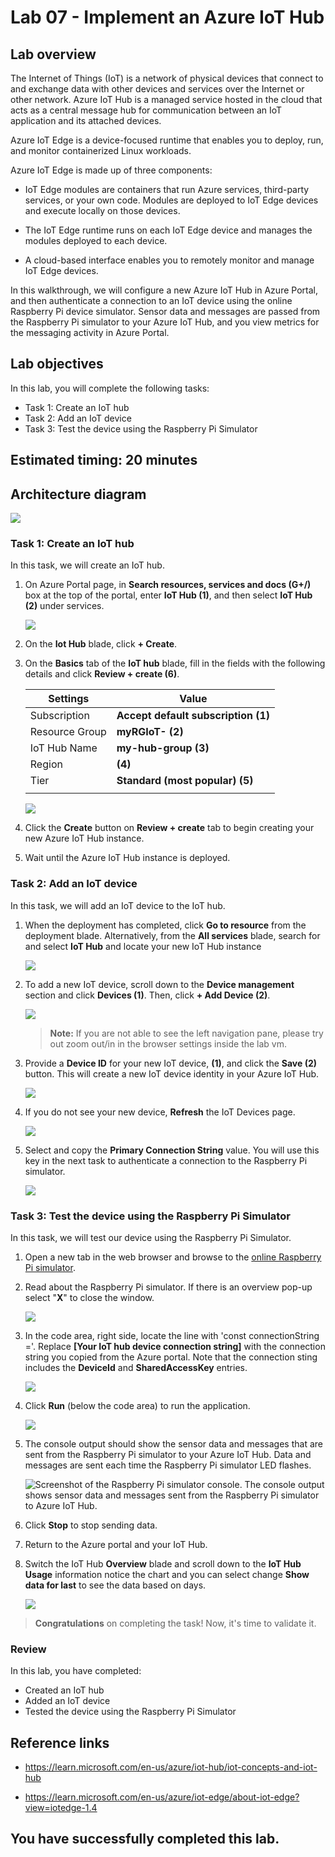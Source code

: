 # Lab 07 - Implement an Azure IoT Hub

## Lab overview

The Internet of Things (IoT) is a network of physical devices that connect to and exchange data with other devices and services over the Internet or other network. Azure IoT Hub is a managed service hosted in the cloud that acts as a central message hub for communication between an IoT application and its attached devices.

Azure IoT Edge is a device-focused runtime that enables you to deploy, run, and monitor containerized Linux workloads.

Azure IoT Edge is made up of three components:

 - IoT Edge modules are containers that run Azure services, third-party services, or your own code. Modules are deployed to IoT Edge devices and execute locally on those devices.
 
 - The IoT Edge runtime runs on each IoT Edge device and manages the modules deployed to each device.

 - A cloud-based interface enables you to remotely monitor and manage IoT Edge devices.

In this walkthrough, we will configure a new Azure IoT Hub in Azure Portal, and then authenticate a connection to an IoT device using the online Raspberry Pi device simulator. Sensor data and messages are passed from the Raspberry Pi simulator to your Azure IoT Hub, and you view metrics for the messaging activity in Azure Portal.

## Lab objectives

In this lab, you will complete the following tasks:

+ Task 1: Create an IoT hub
+ Task 2: Add an IoT device
+ Task 3: Test the device using the Raspberry Pi Simulator

## Estimated timing: 20 minutes

## Architecture diagram

![](../images/az900lab07.PNG) 

### Task 1: Create an IoT hub

In this task, we will create an IoT hub. 

1. On Azure Portal page, in **Search resources, services and docs (G+/)** box at the top of the portal, enter **IoT Hub (1)**, and then select **IoT Hub (2)** under services.

   ![](../images/lab7-image1.png)
  
1. On the **Iot Hub** blade, click **+ Create**.

1. On the **Basics** tab of the **IoT hub** blade, fill in the fields with the following details and click **Review + create (6)**.

    | Settings | Value |
    |--|--|
    | Subscription | **Accept default subscription (1)** |
    | Resource Group | **myRGIoT-<inject key="DeploymentID" enableCopy="false" /> (2)**  |
    | IoT Hub Name | **my-hub-group<inject key="DeploymentID" enableCopy="false" /> (3)** |
    | Region | **<inject key="Region" enableCopy="false"/> (4)** |
    | Tier | **Standard (most popular) (5)** |
    |||

    ![](../images/lab7-image2.png)
  
1. Click the **Create** button on **Review + create** tab to begin creating your new Azure IoT Hub instance.

1. Wait until the Azure IoT Hub instance is deployed. 

### Task 2: Add an IoT device

In this task, we will add an IoT device to the IoT hub. 

1. When the deployment has completed, click **Go to resource** from the deployment blade. Alternatively, from the **All services** blade, search for and select **IoT Hub** and locate your new IoT Hub instance

	![](../images/lab7-image3.png)

1. To add a new IoT device, scroll down to the **Device management** section and click **Devices (1)**. Then, click **+ Add Device (2)**.

	![](../images/lab7-image4.png)

   >**Note:** If you are not able to see the left navigation pane, please try out zoom out/in in the browser settings inside the lab vm.

1. Provide a **Device ID** for your new IoT device, **<inject key="DeploymentID" enableCopy="false" />** **(1)**, and click the **Save (2)** button. This will create a new IoT device identity in your Azure IoT Hub.

   ![](../images/lab7-image5.png)
  
1. If you do not see your new device, **Refresh** the IoT Devices page.

   ![](../images/lab7-image6.png)

1. Select **<inject key="DeploymentID" enableCopy="false" />** and copy the **Primary Connection String** value. You will use this key in the next task to authenticate a connection to the Raspberry Pi simulator.

	![](../images/lab7-image7.png)

### Task 3: Test the device using the Raspberry Pi Simulator

In this task, we will test our device using the Raspberry Pi Simulator. 

1. Open a new tab in the web browser and browse to the [online Raspberry Pi simulator](https://azure-samples.github.io/raspberry-pi-web-simulator/#Getstarted). 

1. Read about the Raspberry Pi simulator. If there is an overview pop-up select "**X**" to close the window.

    ![](../images/lab7-image8.png)


1. In the code area, right side, locate the line with 'const connectionString ='. Replace **[Your IoT hub device connection string]**  with the connection string you copied from the Azure portal. Note that the connection sting includes the **DeviceId** and **SharedAccessKey** entries.

	![](../images/lab7-image9.png)

1. Click **Run** (below the code area) to run the application.

    ![](../images/lab7-image10.png)
  
1. The console output should show the sensor data and messages that are sent from the Raspberry Pi simulator to your Azure IoT Hub. Data and messages are sent each time the Raspberry Pi simulator LED flashes. 

	![Screenshot of the Raspberry Pi simulator console.  The console output shows sensor data and messages sent from the Raspberry Pi simulator to Azure IoT Hub.](../images/AZ-9000705.png)

1. Click **Stop** to stop sending data.

1. Return to the Azure portal and your IoT Hub.

1. Switch the IoT Hub **Overview** blade and scroll down to the **IoT Hub Usage** information notice the chart and you can select change **Show data for last** to see the data based on days.

   ![](../images/lab7-image11.png)

<validation step="26929d92-e1ca-4d56-9087-22d15854f414" />

> **Congratulations** on completing the task! Now, it's time to validate it.

### Review
In this lab, you have completed:
- Created an IoT hub
- Added an IoT device
- Tested the device using the Raspberry Pi Simulator

## Reference links

- https://learn.microsoft.com/en-us/azure/iot-hub/iot-concepts-and-iot-hub
  
- https://learn.microsoft.com/en-us/azure/iot-edge/about-iot-edge?view=iotedge-1.4

  
## You have successfully completed this lab.
